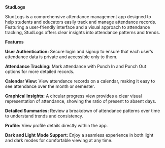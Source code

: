 **StudLogs**

StudLogs is a comprehensive attendance management app designed to help students and educators easily track and manage attendance records. Featuring a user-friendly interface and a visual approach to attendance tracking, StudLogs offers clear insights into attendance patterns and trends.

**Features**

**User Authentication:** Secure login and signup to ensure that each user’s attendance data is private and accessible only to them.

**Attendance Tracking:** Mark attendance with Punch In and Punch Out options for more detailed records.

**Calendar View:** View attendance records on a calendar, making it easy to see attendance over the month or semester.

**Graphical Insights:** A circular progress view provides a clear visual representation of attendance, showing the ratio of present to absent days.

**Detailed Summaries:** Review a breakdown of attendance patterns over time to understand trends and consistency.

**Profile:** View profile details directly within the app.

**Dark and Light Mode Support:** Enjoy a seamless experience in both light and dark modes for comfortable viewing at any time.
